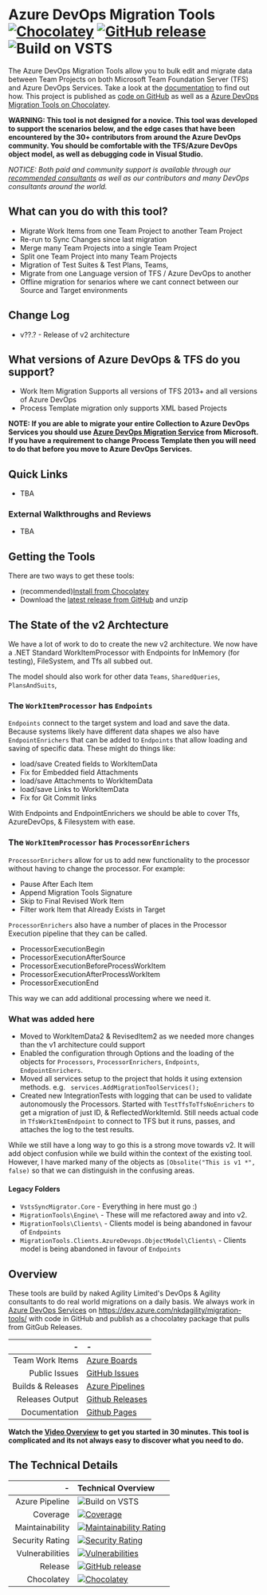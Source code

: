 # Azure DevOps Migration Tools [![Chocolatey](https://img.shields.io/chocolatey/dt/vsts-sync-migrator.svg)](https://chocolatey.org/packages/vsts-sync-migrator/) [![GitHub release](https://img.shields.io/github/release/nkdAgility/vsts-sync-migration.svg)](https://github.com/nkdAgility/vsts-sync-migrator/releases) ![Build on VSTS](https://nkdagility.visualstudio.com/_apis/public/build/definitions/1b52ce63-eccc-41c8-88f9-ae6ebeefdc63/94/badge) 

The Azure DevOps Migration Tools allow you to bulk edit and migrate data between Team Projects on both Microsoft Team Foundation Server (TFS) and Azure DevOps Services. Take a look at the  [documentation](http://nkdagility.github.io/azure-devops-migration-tools/) to find out how. This project is published as [code on GitHub](https://github.com/nkdAgility/azure-devops-migration-tools/) as well as a [Azure DevOps Migration Tools on Chocolatey](https://chocolatey.org/packages/vsts-sync-migrator/).

**WARNING: This tool is not designed for a novice. This tool was developed to support the scenarios below, and the edge cases that have been encountered by the 30+ contributors from around the Azure DevOps community. You should be comfortable with the TFS/Azure DevOps object model, as well as debugging code in Visual Studio.**

_NOTICE: Both paid and community support is available through our [recommended consultants](#support) as well as our contributors and many DevOps consultants around the world._

## What can you do with this tool?

- Migrate Work Items from one Team Project to another Team Project
- Re-run to Sync Changes since last migration
- Merge many Team Projects into a single Team Project
- Split one Team Project into many Team Projects
- Migration of Test Suites & Test Plans, Teams, 
- Migrate from one Language version of TFS / Azure DevOps to another
- Offline migration for senarios where we cant connect between our Source and Target environments

## Change Log

- v??.? - Release of v2 architecture

## What versions of Azure DevOps & TFS do you support?

* Work Item Migration Supports all versions of TFS 2013+ and all versions of Azure DevOps
* Process Template migration only supports XML based Projects

**NOTE: If you are able to migrate your entire Collection to Azure DevOps Services you should use [Azure DevOps Migration Service](https://www.visualstudio.com/team-services/migrate-tfs-vsts/) from Microsoft. If you have a requirement to change Process Template then you will need to do that before you move to Azure DevOps Services.**

## Quick Links

- TBA

### External Walkthroughs and Reviews

* TBA

## Getting the Tools

There are two ways to get these tools:

* (recommended)[Install from Chocolatey](https://chocolatey.org/packages/vsts-sync-migrator/)
* Download the [latest release from GitHub](https://github.com/nkdAgility/azure-devops-migration-tools/releases) and unzip

## The State of the v2 Archtecture

We have a lot of work to do to create the new v2 architecture. We now have a .NET Standard WorkItemProcessor with Endpoints for InMemory (for testing), FileSystem, and Tfs all subbed out. 

The model should also work for other data `Teams`, `SharedQueries`, `PlansAndSuits`, 

### The `WorkItemProcessor` has `Endpoints`

`Endpoints` connect to the target system and load and save the data. Because systems likely have different data shapes we also have `EndpointEnrichers` that can be added to `Endpoints` that allow loading and saving of specific data. These might do things like:
- load/save Created fields to WorkItemData
- Fix for Embedded field Attachments
- load/save Attachments to WorkItemData
- load/save Links to WorkItemData
- Fix for Git Commit links

With Endpoints and EndpointEnrichers we should be able to cover Tfs, AzureDevOps, & Filesystem with ease.

### The `WorkItemProcessor` has `ProcessorEnrichers`

`ProcessorEnrichers` allow for us to add new functionality to the processor without having to change the processor.  For example:

- Pause After Each Item
- Append Migration Tools Signature
- Skip to Final Revised Work Item
- Filter work Item that Already Exists in Target

`ProcessorEnrichers`  also have a number of places in the Processor Execution pipeline that they can be called. 

- ProcessorExecutionBegin
- ProcessorExecutionAfterSource
- ProcessorExecutionBeforeProcessWorkItem
- ProcessorExecutionAfterProcessWorkItem
- ProcessorExecutionEnd

This way we can add additional processing where we need it.

### What was added here

- Moved to WorkItemData2 & RevisedItem2 as we needed more changes than the v1 architecture could support
- Enabled the configuration through Options and the loading of the objects for `Processors`, `ProcessorEnrichers`, `Endpoints`, `EndpointEnrichers`. 
- Moved all services setup to the project that holds it using extension methods. e.g. ` services.AddMigrationToolServices();`
- Created new IntegrationTests with logging that can be used to validate autonomously the Processors. Started with `TestTfsToTfsNoEnrichers` to get a migration of just ID, & ReflectedWorkItemId. Still needs actual code in `TfsWorkItemEndpoint` to connect to TFS but it runs, passes, and attaches the log to the test results.

While we still have a long way to go this is a strong move towards v2. It will add object confusion while we build within the context of the existing tool. However, I have marked many of the objects as `[Obsolite("This is v1 *", false)` so that we can distinguish in the confusing areas.

#### Legacy Folders

- `VstsSyncMigrator.Core` - Everything in here must go :)
- `MigrationTools\Engine\` - These will me refactored away and into v2.
- `MigrationTools\Clients\` - Clients model is being abandoned in favour of `Endpoints`
- `MigrationTools.Clients.AzureDevops.ObjectModel\Clients\` - Clients model is being abandoned in favour of `Endpoints`


## Overview

These tools are build by naked Agility Limited's DevOps & Agility consultants to do real world migrations on a daily basis. We always work in [Azure DevOps Services](http://dev.azure.com) on https://dev.azure.com/nkdagility/migration-tools/ with code in GitHub and publish as a chocolatey package that pulls from GitGub Releases.

|-|-|
|-------------:|:-------------|
| Team Work Items | [Azure Boards](https://dev.azure.com/nkdagility/migration-tools/) |
| Public Issues | [GitHub Issues](https://github.com/nkdAgility/azure-devops-migration-tools/) |
| Builds & Releases | [Azure Pipelines](https://dev.azure.com/nkdagility/migration-tools/) |
| Releases Output | [Github Releases](https://github.com/nkdAgility/azure-devops-migration-tools/releases) |
| Documentation | [Github Pages](http://nkdagility.github.io/azure-devops-migration-tools/) |

**Watch the [Video Overview](https://youtu.be/RCJsST0xBCE) to get you started in 30 minutes. This tool is complicated and its not always easy to discover what you need to do.**

## The Technical Details

|-| Technical Overview |
|-------------:|:-------------|
| Azure Pipeline | ![Build on VSTS](https://nkdagility.visualstudio.com/_apis/public/build/definitions/1b52ce63-eccc-41c8-88f9-ae6ebeefdc63/94/badge) |
| Coverage | [![Coverage](https://sonarcloud.io/api/project_badges/measure?project=vsts-sync-migrator%3Amaster&metric=coverage)](https://sonarcloud.io/dashboard?id=vsts-sync-migrator%3Amaster) |
| Maintainability | [![Maintainability Rating](https://sonarcloud.io/api/project_badges/measure?project=vsts-sync-migrator%3Amaster&metric=sqale_rating)](https://sonarcloud.io/dashboard?id=vsts-sync-migrator%3Amaster) |
| Security Rating | [![Security Rating](https://sonarcloud.io/api/project_badges/measure?project=vsts-sync-migrator%3Amaster&metric=security_rating)](https://sonarcloud.io/dashboard?id=vsts-sync-migrator%3Amaster) |
| Vulnerabilities | [![Vulnerabilities](https://sonarcloud.io/api/project_badges/measure?project=vsts-sync-migrator%3Amaster&metric=vulnerabilities)](https://sonarcloud.io/dashboard?id=vsts-sync-migrator%3Amaster) |
| Release | [![GitHub release](https://img.shields.io/github/release/nkdAgility/vsts-sync-migration.svg)](https://github.com/nkdAgility/azure-devops-migration-tools/releases)|
| Chocolatey |[![Chocolatey](https://img.shields.io/chocolatey/v/vsts-sync-migrator.svg)](https://chocolatey.org/packages/vsts-sync-migrator/)|


